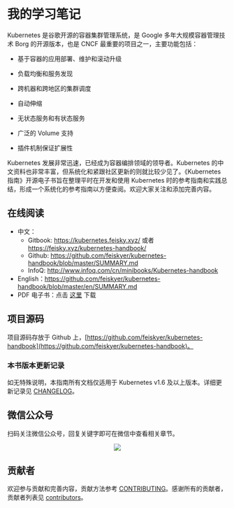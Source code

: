 # 我的学习笔记

Kubernetes 是谷歌开源的容器集群管理系统，是 Google 多年大规模容器管理技术 Borg 的开源版本，也是 CNCF 最重要的项目之一，主要功能包括：

- 基于容器的应用部署、维护和滚动升级
- 负载均衡和服务发现


- 跨机器和跨地区的集群调度
- 自动伸缩
- 无状态服务和有状态服务
- 广泛的 Volume 支持
- 插件机制保证扩展性

Kubernetes 发展非常迅速，已经成为容器编排领域的领导者。Kubernetes 的中文资料也非常丰富，但系统化和紧跟社区更新的则就比较少见了。《Kubernetes 指南》开源电子书旨在整理平时在开发和使用 Kubernetes 时的参考指南和实践总结，形成一个系统化的参考指南以方便查阅。欢迎大家关注和添加完善内容。

## 在线阅读

- 中文：
  - Gitbook: https://kubernetes.feisky.xyz/ 或者 https://feisky.xyz/kubernetes-handbook/
  - Github: https://github.com/feiskyer/kubernetes-handbook/blob/master/SUMMARY.md
  - InfoQ: http://www.infoq.com/cn/minibooks/Kubernetes-handbook
- English：https://github.com/feiskyer/kubernetes-handbook/blob/master/en/SUMMARY.md
- PDF 电子书：点击 [这里](https://legacy.gitbook.com/download/pdf/book/feisky/kubernetes) 下载

## 项目源码

项目源码存放于 Github 上，[https://github.com/feiskyer/kubernetes-handbook](https://github.com/feiskyer/kubernetes-handbook)。

### 本书版本更新记录

如无特殊说明，本指南所有文档仅适用于 Kubernetes v1.6 及以上版本。详细更新记录见 [CHANGELOG](https://github.com/feiskyer/kubernetes-handbook/blob/master/CHANGELOG.md)。

## 微信公众号

扫码关注微信公众号，回复关键字即可在微信中查看相关章节。

<p align="center"> <img src="/images/qrcode.jpg"></p>

## 贡献者

欢迎参与贡献和完善内容，贡献方法参考 [CONTRIBUTING](https://github.com/feiskyer/kubernetes-handbook/blob/master/CONTRIBUTING.md)。感谢所有的贡献者，贡献者列表见 [contributors](https://github.com/feiskyer/kubernetes-handbook/graphs/contributors)。
